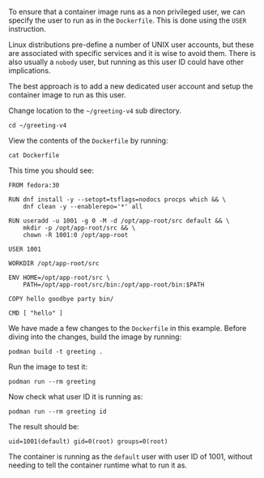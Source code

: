To ensure that a container image runs as a non privileged user, we can specify the user to run as in the `Dockerfile`. This is done using the `USER` instruction.

Linux distributions pre-define a number of UNIX user accounts, but these are associated with specific services and it is wise to avoid them. There is also usually a `nobody` user, but running as this user ID could have other implications.

The best approach is to add a new dedicated user account and setup the container image to run as this user.

Change location to the `~/greeting-v4` sub directory.

```execute
cd ~/greeting-v4
```

View the contents of the `Dockerfile` by running:

```execute
cat Dockerfile
```

This time you should see:

```
FROM fedora:30

RUN dnf install -y --setopt=tsflags=nodocs procps which && \
    dnf clean -y --enablerepo='*' all

RUN useradd -u 1001 -g 0 -M -d /opt/app-root/src default && \
    mkdir -p /opt/app-root/src && \
    chown -R 1001:0 /opt/app-root

USER 1001

WORKDIR /opt/app-root/src

ENV HOME=/opt/app-root/src \
    PATH=/opt/app-root/src/bin:/opt/app-root/bin:$PATH

COPY hello goodbye party bin/

CMD [ "hello" ]
```

We have made a few changes to the `Dockerfile` in this example. Before diving into the changes, build the image by running:

```execute
podman build -t greeting .
```

Run the image to test it:

```execute
podman run --rm greeting
```

Now check what user ID it is running as:

```execute
podman run --rm greeting id
```

The result should be:

```
uid=1001(default) gid=0(root) groups=0(root)
```

The container is running as the `default` user with user ID of 1001, without needing to tell the container runtime what to run it as.
